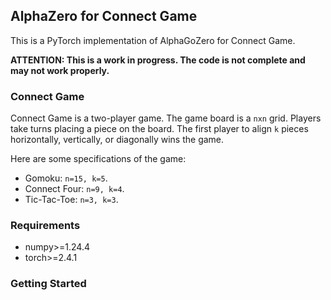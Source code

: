 ## AlphaZero for Connect Game

This is a PyTorch implementation of AlphaGoZero for Connect Game.

**ATTENTION: This is a work in progress. The code is not complete and may not work properly.**

### Connect Game
Connect Game is a two-player game. The game board is a `nxn` grid. Players take turns placing a piece on the board. The first player to align `k` pieces horizontally, vertically, or diagonally wins the game.

Here are some specifications of the game:
- Gomoku: `n=15, k=5`. 
- Connect Four: `n=9, k=4`.
- Tic-Tac-Toe: `n=3, k=3`.

### Requirements
- numpy>=1.24.4
- torch>=2.4.1

### Getting Started





